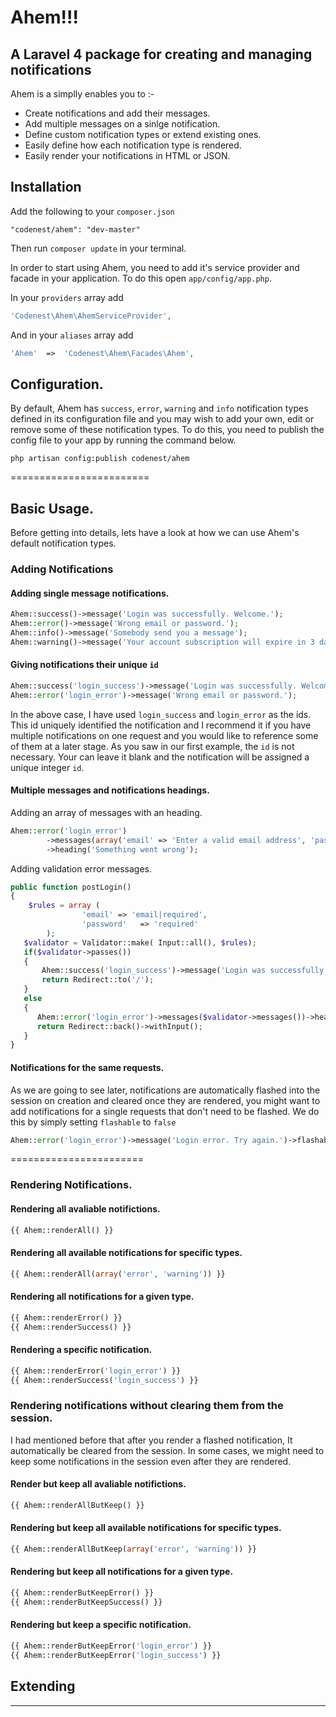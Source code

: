 # Ahem!!!
## A Laravel 4 package for creating and managing notifications

Ahem is a simplly enables you to :-

* Create notifications and add their messages. 
* Add multiple messages on a sinlge notification.
* Define custom notification types or extend existing ones. 
* Easily define how each notification type is rendered.
* Easily render your notifications in HTML or JSON.

## Installation

Add the following to your `composer.json`

```
"codenest/ahem": "dev-master"
```

Then run ```composer update``` in your terminal.

In order to start using Ahem, you need to add it's service provider and facade in your application. To do this open `app/config/app.php`. 

In your `providers` array add

```php
'Codenest\Ahem\AhemServiceProvider',
```

And in your `aliases` array add

```php
'Ahem'  =>  'Codenest\Ahem\Facades\Ahem',
```

## Configuration.
By default, Ahem has  ``success``, ``error``, ``warning`` and ``info`` notification types defined in its configuration file and you may wish to add your own, edit or remove some of these notification types.  To do this, you need to publish the config file to your app by running the command below.

```
php artisan config:publish codenest/ahem
```
========================

## Basic Usage.
Before getting into details, lets have a look at how we can use Ahem's default notification types. 

### Adding Notifications

#### Adding single message notifications.

```php
Ahem::success()->message('Login was successfully. Welcome.');
Ahem::error()->message('Wrong email or password.');
Ahem::info()->message('Somebody send you a message');
Ahem::warning()->message('Your account subscription will expire in 3 days. Please renew.');
```

#### Giving notifications their unique ``id`` 

```php
Ahem::success('login_success')->message('Login was successfully. Welcome.');
Ahem::error('login_error')->message('Wrong email or password.');
```

In the above case, I have used ``login_success`` and ``login_error`` as the ids. This id uniquely identified the notification and I recommend it if you have multiple notifications on one request and you would like to reference some of them at a later stage. As you saw in our first example, the ``id`` is not necessary. Your can leave it blank and the notification will be assigned a unique integer ``id``.

#### Multiple messages and notifications headings.
Adding an array of messages with an heading.

```php	
Ahem::error('login_error')
		->messages(array('email' => 'Enter a valid email address', 'password' => 'The password field is required'))
		->heading('Something went wrong');
```
					
Adding validation error messages.

```php
public function postLogin()
{
    $rules = array (
                'email' => 'email|required',
                'password'   => 'required'
        );
   $validator = Validator::make( Input::all(), $rules);
   if($validator->passes())
   {
       Ahem::success('login_success')->message('Login was successfully. Welcome!!');
	   return Redirect::to('/');
   }
   else 
   {
      Ahem::error('login_error')->messages($validator->messages())->heading('Something went wrong.');
	  return Redirect::back()->withInput();
   }       
}
```
	
#### Notifications for the same requests.
As we are going to see later, notifications are automatically flashed into the session on creation and cleared once they are rendered, you might want to add notifications for a single requests that don't need to be flashed. We do this by simply setting ``flashable`` to ``false``
	
```php
Ahem::error('login_error')->message('Login error. Try again.')->flashable(false);
```
=======================

### Rendering Notifications.


#### Rendering all avaliable notifictions.

```php
{{ Ahem::renderAll() }}
```

#### Rendering all available notifications for specific types.

```php
{{ Ahem::renderAll(array('error', 'warning')) }}
```

#### Rendering all notifications for a given type.

```php
{{ Ahem::renderError() }}
{{ Ahem::renderSuccess() }}
```

#### Rendering a specific notification.

```php
{{ Ahem::renderError('login_error') }}
{{ Ahem::renderSuccess('login_success') }}
```

### Rendering notifications without clearing them from the session.

I had mentioned before that after you render a flashed notification, It  automatically be cleared from the session. In some cases, we might need to keep some notifications in the session even after they are rendered. 

#### Render but keep all avaliable notifictions.

```php
{{ Ahem::renderAllButKeep() }}
```

#### Rendering but keep all available notifications for specific types.

```php
{{ Ahem::renderAllButKeep(array('error', 'warning')) }}
```

#### Rendering but keep all notifications for a given type.

```php
{{ Ahem::renderButKeepError() }}
{{ Ahem::renderButKeepSuccess() }}
```

#### Rendering but keep a specific notification.

```php
{{ Ahem::renderButKeepError('login_error') }}
{{ Ahem::renderButKeepError('login_success') }}
```

## Extending

-------